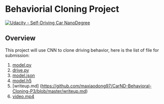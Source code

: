 # Behaviorial Cloning Project

[![Udacity - Self-Driving Car NanoDegree](https://s3.amazonaws.com/udacity-sdc/github/shield-carnd.svg)](http://www.udacity.com/drive)

Overview
---

This project will use CNN to clone driving behavior, here is the list of file for submission:

1. [model.py](https://github.com/maxiaodong97/CarND-Behavioral-Cloning-P3/blob/master/model.py)
2. [drive.py](https://github.com/maxiaodong97/CarND-Behavioral-Cloning-P3/blob/master/drive.py)
3. [model.json](https://github.com/maxiaodong97/CarND-Behavioral-Cloning-P3/blob/master/model_bc.json)
4. [model.h5](https://github.com/maxiaodong97/CarND-Behavioral-Cloning-P3/blob/master/model.h5)
5. [writeup.md] (https://github.com/maxiaodong97/CarND-Behavioral-Cloning-P3/blob/master/writeup.md)
6. [video.mp4](https://github.com/maxiaodong97/CarND-Behavioral-Cloning-P3/blob/master/video.mp4)

